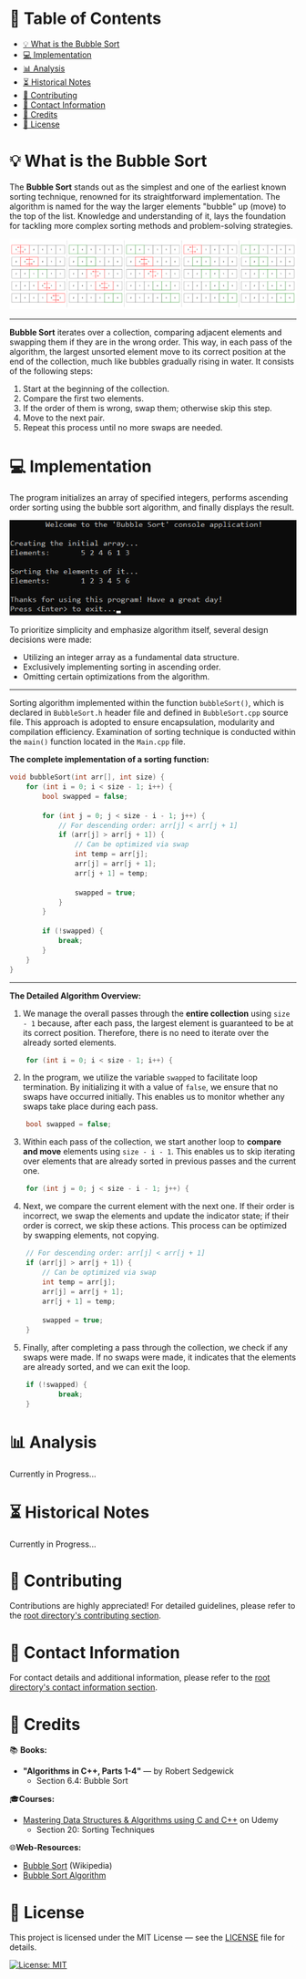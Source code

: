 # &#128209; Table of Contents
- [💡 What is the Bubble Sort](#-what-is-the-bubble-sort)
- [💻 Implementation](#-implementation)
- [📊 Analysis](#-analysis)
- [⏳ Historical Notes](#-historical-notes)
- [🤝 Contributing](#-contributing)
- [📧 Contact Information](#-contact-information)
- [🙏 Credits](#-credits)
- [🔏 License](#-license)



# &#128161; What is the Bubble Sort
The **Bubble Sort** stands out as the simplest and one of the earliest known sorting technique, renowned for its straightforward implementation. The algorithm is named for the way the larger elements "bubble" up (move) to the top of the list. Knowledge and understanding of it, lays the foundation for tackling more complex sorting methods and problem-solving strategies.
<p align="center"><img src="./img/bubbleSort.png"/></p>

---

**Bubble Sort** iterates over a collection, comparing adjacent elements and swapping them if they are in the wrong order. This way, in each pass of the algorithm, the largest unsorted element move to its correct position at the end of the collection, much like bubbles gradually rising in water. It consists of the following steps:
1. Start at the beginning of the collection.
2. Compare the first two elements.
3. If the order of them is wrong, swap them; otherwise skip this step.
4. Move to the next pair.
5. Repeat this process until no more swaps are needed.



# &#x1F4BB; Implementation
The program initializes an array of specified integers, performs ascending order sorting using the bubble sort algorithm, and finally displays the result.
<p align="center"><img src="./img/demonstration.png"/></p>

To prioritize simplicity and emphasize algorithm itself, several design decisions were made:
- Utilizing an integer array as a fundamental data structure.
- Exclusively implementing sorting in ascending order.
- Omitting certain optimizations from the algorithm.

---

Sorting algorithm implemented within the function `bubbleSort()`, which is declared in `BubbleSort.h` header file and defined in `BubbleSort.cpp` source file. This approach is adopted to ensure encapsulation, modularity and compilation efficiency. Examination of sorting technique is conducted within the `main()` function located in the `Main.cpp` file.

**The complete implementation of a sorting function:**
```cpp
void bubbleSort(int arr[], int size) {
	for (int i = 0; i < size - 1; i++) {
		bool swapped = false; 

		for (int j = 0; j < size - i - 1; j++) {
			// For descending order: arr[j] < arr[j + 1]
			if (arr[j] > arr[j + 1]) {
				// Can be optimized via swap
				int temp = arr[j];
				arr[j] = arr[j + 1];
				arr[j + 1] = temp;

				swapped = true;
			}
		}

		if (!swapped) {
			break;
		}
	}
}
```

---

**The Detailed Algorithm Overview:**
1. We manage the overall passes through the **entire collection** using `size - 1` because, after each pass, the largest element is guaranteed to be at its correct position. Therefore, there is no need to iterate over the already sorted elements.
```cpp
	for (int i = 0; i < size - 1; i++) {
```

2. In the program, we utilize the variable `swapped` to facilitate loop termination. By initializing it with a value of `false`, we ensure that no swaps have occurred initially. This enables us to monitor whether any swaps take place during each pass.
```cpp
	bool swapped = false; 
```

3. Within each pass of the collection, we start another loop to **compare and move** elements using `size - i - 1`. This enables us to skip iterating over elements that are already sorted in previous passes and the current one.
```cpp
	for (int j = 0; j < size - i - 1; j++) {
```

4. Next, we compare the current element with the next one. If their order is incorrect, we swap the elements and update the indicator state; if their order is correct, we skip these actions. This process can be optimized by swapping elements, not copying.
```cpp
	// For descending order: arr[j] < arr[j + 1]
	if (arr[j] > arr[j + 1]) {
		// Can be optimized via swap
		int temp = arr[j];
		arr[j] = arr[j + 1];
		arr[j + 1] = temp;

		swapped = true;
	}
```

5. Finally, after completing a pass through the collection, we check if any swaps were made. If no swaps were made, it indicates that the elements are already sorted, and we can exit the loop.
```cpp
	if (!swapped) {
			break;
	}
```



# &#128202; Analysis
Currently in Progress...



# &#x23F3; Historical Notes
Currently in Progress...



# &#129309; Contributing
Contributions are highly appreciated! For detailed guidelines, please refer to the [root directory's contributing section](../../../#-contributing).



# &#128231; Contact Information
For contact details and additional information, please refer to the [root directory's contact information section](../../../#-contact-information).



# &#128591; Credits
&#128218; **Books:**
- **"Algorithms in C++, Parts 1-4"** — by Robert Sedgewick
  - Section 6.4: Bubble Sort

&#127891;**Courses:**
- [Mastering Data Structures & Algorithms using C and C++](https://www.udemy.com/course/datastructurescncpp/) on Udemy
   - Section 20: Sorting Techniques
  
&#127760;**Web-Resources:**  
- [Bubble Sort](https://en.wikipedia.org/wiki/Bubble_sortt) (Wikipedia)
- [Bubble Sort Algorithm](https://www.geeksforgeeks.org/bubble-sort/)


# &#128271; License
This project is licensed under the MIT License — see the [LICENSE](LICENSE) file for details.

[![License: MIT](https://img.shields.io/badge/License-MIT-yellow.svg)](https://opensource.org/licenses/MIT)
